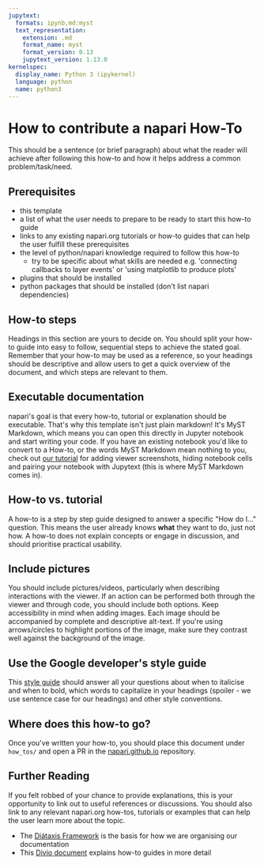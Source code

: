 ```yaml
---
jupytext:
  formats: ipynb,md:myst
  text_representation:
    extension: .md
    format_name: myst
    format_version: 0.13
    jupytext_version: 1.13.0
kernelspec:
  display_name: Python 3 (ipykernel)
  language: python
  name: python3
---
```


# How to contribute a napari How-To

This should be a sentence (or brief paragraph) about what the reader will achieve after following this
how-to and how it helps address a common problem/task/need.

## Prerequisites

- this template
- a list of what the user needs to prepare to be ready to start this how-to guide 
- links to any existing napari.org tutorials or how-to guides that can help the user fulfill these prerequisites
- the level of python/napari knowledge required to follow this how-to
    - try to be specific about what skills are needed e.g. 
    'connecting callbacks to layer events' or 'using matplotlib to produce plots'
- plugins that should be installed
- python packages that should be installed (don't list napari dependencies)

## How-to steps

Headings in this section are yours to decide on. You should split your how-to guide into easy to follow, sequential steps to achieve the stated goal. Remember that your how-to may be used as a reference, so your headings should be descriptive and allow users to get a quick overview of the document, and which steps are relevant to them.

## Executable documentation

napari's goal is that every how-to, tutorial or explanation should be executable. That's why this template isn't just plain markdown! It's MyST Markdown, which means you can open this directly in Jupyter notebook and start writing your code. If you have an existing notebook you'd like to convert to a How-to, or the words MyST Markdown mean nothing to you, check out [our tutorial](./contributing_pairing_notebooks.md) for adding viewer screenshots, hiding notebook cells and pairing your notebook with Jupytext (this is where MyST Markdown comes in).

## How-to vs. tutorial

A how-to is a step by step guide designed to answer a specific "How do I..." question. This means the user already knows **what** they want to do, just not how. A how-to does not explain concepts or engage in discussion, and should prioritise practical usability.

## Include pictures

You should include pictures/videos, particularly when describing interactions with the viewer. If an action can be performed both through the viewer and through code, you should include both options. Keep accessibility in mind when adding images. Each image should be
accompanied by complete and descriptive alt-text. If you're using arrows/circles to highlight portions of the image, make sure
they contrast well against the background of the image.

## Use the Google developer's style guide

This [style guide](https://developers.google.com/style/) should answer all your questions about when to italicise and when to bold, which
words to capitalize in your headings (spoiler - we use sentence case for our headings) and other style conventions.

## Where does this how-to go?

Once you've written your how-to, you should place this document under `how_tos/` and open a PR in the [napari.github.io](https://github.com/napari/napari.github.io) repository.

## Further Reading

If you felt robbed of your chance to provide explanations, this is your opportunity to link out to useful references or discussions. You should also link to any relevant napari.org how-tos, tutorials or examples that can help the user learn more about the topic.

- The [Diátaxis Framework](https://diataxis.fr/) is the basis for how we are organising our documentation
- This [Divio document](https://documentation.divio.com/how-to-guides/) explains how-to guides in more detail
